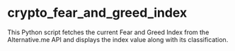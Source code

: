 # crypto_fear_and_greed_index
This Python script fetches the current Fear and Greed Index from the Alternative.me API and displays the index value along with its classification.
